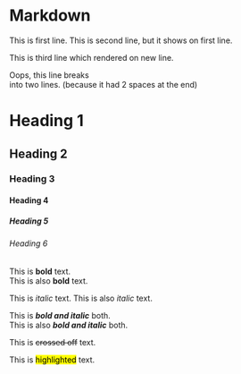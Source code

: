 # Markdown

This is first line.
This is second line, but it shows on first line.

This is third line which rendered on new line.

Oops, this line breaks  
into two lines. (because it had 2 spaces at the end)



# Heading 1
## Heading 2
### Heading 3
#### Heading 4
##### Heading 5
###### Heading 6


This is **bold** text.  
This is also __bold__ text.

This is *italic* text.
This is also _italic_ text.

This is ***bold and italic*** both.  
This is also ___bold and italic___ both.

This is ~~crossed off~~ text.

This is <mark>highlighted</mark> text.


